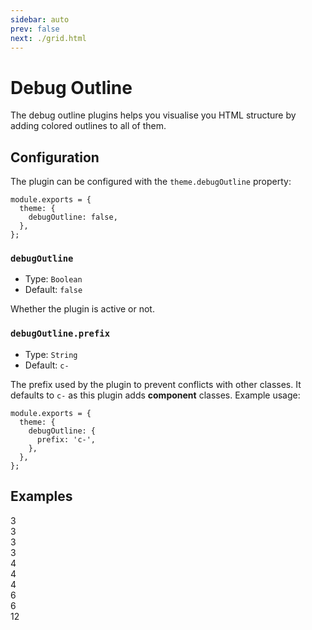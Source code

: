 ```yaml
---
sidebar: auto
prev: false
next: ./grid.html
---
```


# Debug Outline

The debug outline plugins helps you visualise you HTML structure by adding colored outlines to all of them.

## Configuration

The plugin can be configured with the `theme.debugOutline` property:

```js{3}
module.exports = {
  theme: {
    debugOutline: false,
  },
};
```

### `debugOutline`

- Type: `Boolean`
- Default: `false`

Whether the plugin is active or not.

### `debugOutline.prefix`

- Type: `String`
- Default: `c-`

The prefix used by the plugin to prevent conflicts with other classes. It defaults to `c-` as this plugin adds **component** classes. Example usage:

```js{3-5}
module.exports = {
  theme: {
    debugOutline: {
      prefix: 'c-',
    },
  },
};
```

## Examples

<Preview>
  <div class="c-debug">
    <div class="c-grid">
      <div class="c-grid-row mb-2">
        <div class="c-grid-col-3">
          <div class="h-4 text-grey-600 bg-white flex items-center justify-center">3</div>
        </div>
        <div class="c-grid-col-3">
          <div class="h-4 text-grey-600 bg-white flex items-center justify-center">3</div>
        </div>
        <div class="c-grid-col-3">
          <div class="h-4 text-grey-600 bg-white flex items-center justify-center">3</div>
        </div>
        <div class="c-grid-col-3">
          <div class="h-4 text-grey-600 bg-white flex items-center justify-center">3</div>
        </div>
      </div>
      <div class="c-grid-row mb-2">
        <div class="c-grid-col-4">
          <div class="h-4 text-grey-600 bg-white flex items-center justify-center">4</div>
        </div>
        <div class="c-grid-col-4">
          <div class="h-4 text-grey-600 bg-white flex items-center justify-center">4</div>
        </div>
        <div class="c-grid-col-4">
          <div class="h-4 text-grey-600 bg-white flex items-center justify-center">4</div>
        </div>
      </div>
      <div class="c-grid-row mb-2">
        <div class="c-grid-col-6">
          <div class="h-4 text-grey-600 bg-white flex items-center justify-center">6</div>
        </div>
        <div class="c-grid-col-6">
          <div class="h-4 text-grey-600 bg-white flex items-center justify-center">6</div>
        </div>
      </div>
      <div class="c-grid-row mb-2">
        <div class="c-grid-col-12">
          <div class="h-4 text-grey-600 bg-white flex items-center justify-center">12</div>
        </div>
      </div>
    </div>
  </div>
</Preview>
